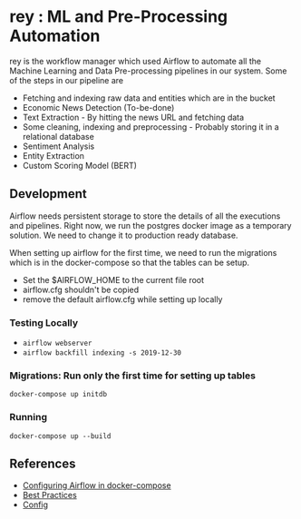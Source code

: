 # rey : ML and Pre-Processing Automation

rey is the workflow manager which used Airflow to automate all the Machine Learning and Data Pre-processing pipelines in our system. Some of the steps in our pipeline are
* Fetching and indexing raw data and entities which are in the bucket
* Economic News Detection (To-be-done)
* Text Extraction - By hitting the news URL and fetching data
* Some cleaning, indexing and preprocessing - Probably storing it in a relational database
* Sentiment Analysis
* Entity Extraction
* Custom Scoring Model (BERT)

## Development

Airflow needs persistent storage to store the details of all the executions and pipelines. Right now, we run the postgres docker image as a temporary solution. We need to change it to production ready database.

When setting up airflow for the first time, we need to run the migrations which is in the docker-compose so that the tables can be setup.

* Set the $AIRFLOW_HOME to the current file root
* airflow.cfg shouldn't be copied
* remove the default airflow.cfg while setting up locally


### Testing Locally

* `airflow webserver`
* `airflow backfill indexing -s 2019-12-30`



### Migrations: Run only the first time for setting up tables

`docker-compose up initdb` 

### Running
`docker-compose up --build`

## References

* [Configuring Airflow in docker-compose](https://medium.com/@xnuinside/quick-guide-how-to-run-apache-airflow-cluster-in-docker-compose-615eb8abd67a)
* [Best Practices](https://gtoonstra.github.io/etl-with-airflow/principles.html)
* [Config](https://github.com/kjam/data-pipelines-course/issues/1)